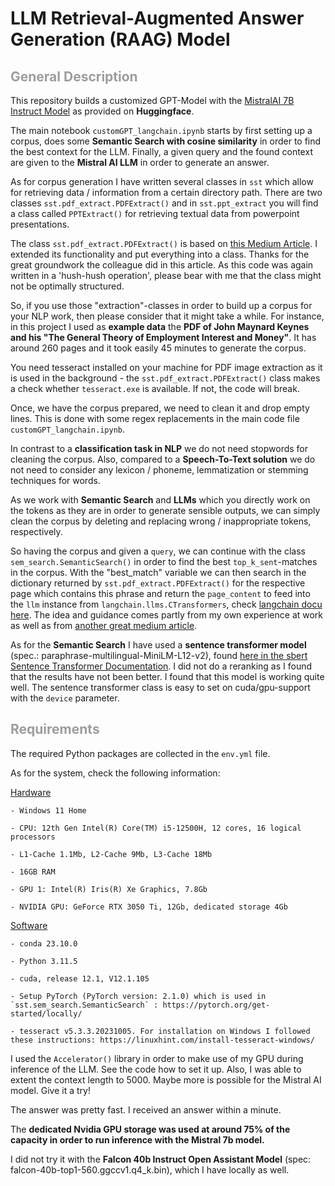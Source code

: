 # LLM Retrieval-Augmented Answer Generation (RAAG) Model

## <font color="#9D9D9E">General Description</font>

This repository builds a customized GPT-Model with the [MistralAI 7B Instruct Model](https://huggingface.co/TheBloke/Mistral-7B-Instruct-v0.1-GGUF) as provided on **Huggingface**.

The main notebook `customGPT_langchain.ipynb` starts by first setting up a corpus, does some **Semantic Search with cosine similarity** in order to find the best context for the LLM. Finally, a given query and the found context are given to the **Mistral AI LLM** in order to generate an answer.

As for corpus generation I have written several classes in `sst` which allow for retrieving data / information from a certain directory path. There are two classes `sst.pdf_extract.PDFExtract()` and in `sst.ppt_extract` you will find a class called `PPTExtract()` for retrieving textual data from powerpoint presentations.

The class `sst.pdf_extract.PDFExtract()` is based on [this Medium Article](https://towardsdatascience.com/extracting-text-from-pdf-files-with-python-a-comprehensive-guide-9fc4003d517). I extended its functionality and put everything into a class. Thanks for the great groundwork the colleague did in this article. As this code was again written in a 'hush-hush operation', please bear with me that the class might not be optimally structured.

So, if you use those "extraction"-classes in order to build up a corpus for your NLP work, then please consider that it might take a while. For instance, in this project I used as **example data** the **PDF of John Maynard Keynes and his "The General Theory of Employment Interest and Money"**. It has around 260 pages and it took easily 45 minutes to generate the corpus.

You need tesseract installed on your machine for PDF image extraction as it is used in the background - the `sst.pdf_extract.PDFExtract()` class makes a check whether `tesseract.exe` is available. If not, the code will break.

Once, we have the corpus prepared, we need to clean it and drop empty lines. This is done with some regex replacements in the main code file `customGPT_langchain.ipynb`.

In contrast to a **classification task in NLP** we do not need stopwords for cleaning the corpus. Also, compared to a **Speech-To-Text solution** we do not need to consider any lexicon / phoneme, lemmatization or stemming techniques for words. 

As we work with **Semantic Search** and **LLMs** which you directly work on the tokens as they are in order to generate sensible outputs, we can simply clean the corpus by deleting and replacing wrong / inappropriate tokens, respectively.

So having the corpus and given a `query`, we can continue with the class `sem_search.SemanticSearch()` in order to find the best `top_k_sent`-matches in the corpus. With the "best_match" variable we can then search in the dictionary returned by `sst.pdf_extract.PDFExtract()` for the respective page which contains this phrase and return the `page_content` to feed into the `llm` instance from `langchain.llms.CTransformers`, check [langchain docu here](https://python.langchain.com/docs/integrations/providers/ctransformers). The idea and guidance comes partly from my own experience at work as well as from [another great medium article](https://ai.plainenglish.io/️-langchain-streamlit-llama-bringing-conversational-ai-to-your-local-machine-a1736252b172).

As for the **Semantic Search** I have used a **sentence transformer model** (spec.: paraphrase-multilingual-MiniLM-L12-v2), found [here in the sbert Sentence Transformer Documentation](https://www.sbert.net/docs/pretrained_models.html). I did not do a reranking as I found that the results have not been better. I found that this model is working quite well. The sentence transformer class is easy to set on cuda/gpu-support with the `device` parameter.

## <font color="#9D9D9E">Requirements</font>

The required Python packages are collected in the `env.yml` file.

As for the system, check the following information:

<u>Hardware</u>

    - Windows 11 Home

    - CPU: 12th Gen Intel(R) Core(TM) i5-12500H, 12 cores, 16 logical processors

    - L1-Cache 1.1Mb, L2-Cache 9Mb, L3-Cache 18Mb

    - 16GB RAM

    - GPU 1: Intel(R) Iris(R) Xe Graphics, 7.8Gb

    - NVIDIA GPU: GeForce RTX 3050 Ti, 12Gb, dedicated storage 4Gb

<u>Software</u>

    - conda 23.10.0

    - Python 3.11.5

    - cuda, release 12.1, V12.1.105

    - Setup PyTorch (PyTorch version: 2.1.0) which is used in `sst.sem_search.SemanticSearch` : https://pytorch.org/get-started/locally/

    - tesseract v5.3.3.20231005. For installation on Windows I followed these instructions: https://linuxhint.com/install-tesseract-windows/
    

I used the `Accelerator()` library in order to make use of my GPU during inference of the LLM. See the code how to set it up. Also, I was able to extent the context length to 5000. Maybe more is possible for the Mistral AI model. Give it a try!

The answer was pretty fast. I received an answer within a minute.

The **dedicated Nvidia GPU storage was used at around $75$% of the capacity in order to run inference with the Mistral 7b model.**

I did not try it with the **Falcon 40b Instruct Open Assistant Model** (spec: falcon-40b-top1-560.ggccv1.q4_k.bin), which I have locally as well.